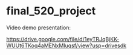 # final_520_project

Video demo presentation:

https://drive.google.com/file/d/1eyTRJqBjKK-WUUt6TKoq4aMENxMIuqsf/view?usp=drivesdk
